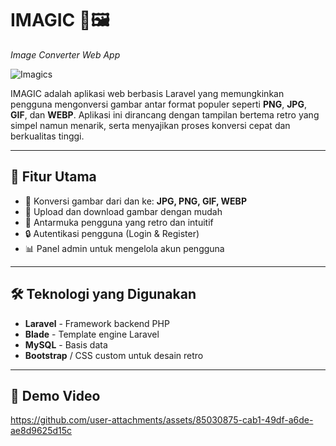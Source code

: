 # IMAGIC 🎨🖼️  
_Image Converter Web App_

![Imagics](https://github.com/user-attachments/assets/be0e5a31-a3bd-443f-9686-4b2ad9fe90d9)

IMAGIC adalah aplikasi web berbasis Laravel yang memungkinkan pengguna mengonversi gambar antar format populer seperti **PNG**, **JPG**, **GIF**, dan **WEBP**. Aplikasi ini dirancang dengan tampilan bertema retro yang simpel namun menarik, serta menyajikan proses konversi cepat dan berkualitas tinggi.

---

## 🚀 Fitur Utama

- 🔄 Konversi gambar dari dan ke: **JPG, PNG, GIF, WEBP**
- 📁 Upload dan download gambar dengan mudah
- 🎨 Antarmuka pengguna yang retro dan intuitif
- 🔒 Autentikasi pengguna (Login & Register)
- 📊 Panel admin untuk mengelola akun pengguna

---

## 🛠️ Teknologi yang Digunakan

- **Laravel** - Framework backend PHP
- **Blade** - Template engine Laravel
- **MySQL** - Basis data
- **Bootstrap** / CSS custom untuk desain retro

---

## 🎥 Demo Video

https://github.com/user-attachments/assets/85030875-cab1-49df-a6de-ae8d9625d15c



